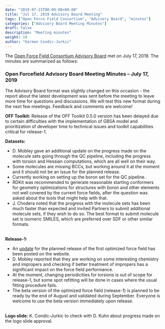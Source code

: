 ```yaml
---
date: "2019-07-23T00:00:00+00:00"
title: "Jul 17, 2019 Advisory Board Meeting"
tags: ["Open Force Field Consortium", "Advisory Board", "minutes"]
categories: ["Advisory Board Meeting Minutes"]
draft: false
description: "Meeting minutes"
weight: 10
author: "Karmen Condic-Jurkic"
---
```


The [Open Force Field Consortium Advisory Board](https://openforcefield.org/consortium/) met on July 17, 2019.
The minutes are summarized as follows:

### Open Forcefield Advisory Board Meeting Minutes – July 17, 2019


The Advisory Board format was slightly changed on this occasion -  the report about the latest development was sent before the meeting to leave more time for questions and discussions. We will test this new format during the next few meetings. Feedback and comments are welcome!

**OFF Toolkit:** Release of the OFF Toolkit 0.5.0 version has been delayed due to certain difficulties with the implementation of GBSA model and prioritization of developer time to technical issues and toolkit capabilities critical for release-1.

**Datasets:**

* D. Mobley gave an additional update on the progress made on the molecule sets going through the QC pipeline, including the progress with torsion and Hessian computations, which are all well on their way.
* Some molecules are missing BCCs, but working around it at the moment and it should not be an issue for the planned release.
* Currently working on setting up the boron set for the QC pipeline.
* RDKit was recommended to generate reasonable starting conformers for geometry optimizations for structures with boron and other elements not well covered by the current force fields, after the question was asked about the tools that might help with that.
* J. Chodera noted that the progress with the molecule sets has been much faster than expected and invited Partners to submit additional molecule sets, if they wish to do so. The best format to submit molecule set is isomeric SMILES, which are preferred over SDF or other similar formats.
<br/><br/>

**Release-1:**

* An [update](https://openforcefield.org/science/updates/2019-07-16-release-1/) for the planned release of the first optimized force field has been posted on the website.
* D. Mobley reported that they are working on some interesting chemistry and impropers and checking if better treatment of impropers has a significant impact on the force field performance.
* At the moment, changing periodicities for torsions is out of scope for release-1, but some spot refitting will be done in cases where the usual fitting procedure fails.
* The beta version of the optimized force field (release-1) is planned to be ready by the end of August and validated during September. Everyone is welcome to use the beta version immediately upon release.
<br/><br/>

**Logo slide:** K. Condic-Jurkic to check with D. Kuhn about progress made on the logo slide approval.
